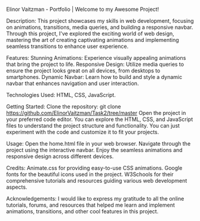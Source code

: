 Elinor Vaitzman - Portfolio | Welcome to my Awesome Project!

Description:
This project showcases my skills in web development, focusing on animations, transitions, media queries, and building a responsive navbar. 
Through this project, I've explored the exciting world of web design, mastering the art of creating captivating animations
and implementing seamless transitions to enhance user experience.

Features:
Stunning Animations: Experience visually appealing animations that bring the project to life.
Responsive Design: Utilize media queries to ensure the project looks great on all devices, from desktops to smartphones.
Dynamic Navbar: Learn how to build and style a dynamic navbar that enhances navigation and user interaction.

Technologies Used: HTML, CSS, JavaScript.

Getting Started: 
Clone the repository: git clone https://github.com/ElinorVaitzman/Task2/tree/master
Open the project in your preferred code editor.
You can explore the HTML, CSS, and JavaScript files to understand the project structure and functionality.
You can just experiment with the code and customize it to fit your projects.

Usage: 
Open the home.html file in your web browser.
Navigate through the project using the interactive navbar.
Enjoy the seamless animations and responsive design across different devices.

Credits: 
Animate.css for providing easy-to-use CSS animations.
Google fonts for the beautiful icons used in the project.
W3Schools for their comprehensive tutorials and resources guiding various web development aspects.

Acknowledgements: 
I would like to express my gratitude to all the online tutorials, forums, and resources that helped me learn and implement animations, 
transitions, and other cool features in this project. 

